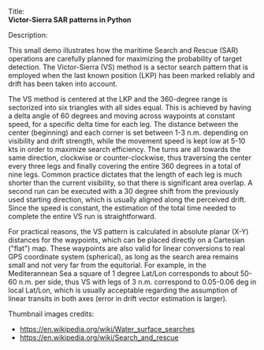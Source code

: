 Title:<br/>
<b>Victor-Sierra SAR patterns in Python</b>

Description:<br/>
<p>This small demo illustrates how the maritime Search and Rescue (SAR) operations are carefully planned for maximizing the probability of target detection. The Victor-Sierra (VS) method is a sector search pattern that is employed when the last known position (LKP) has been marked reliably and drift has been taken into account.</p>
<p>The VS method is centered at the LKP and the 360-degree range is sectorized into six triangles with all sides equal. This is achieved by having a delta angle of 60 degrees and moving across waypoints at constant speed, for a specific delta time for each leg. The distance between the center (beginning) and each corner is set between 1-3 n.m. depending on visibility and drift strength, while the movement speed is kept low at 5-10 kts in order to maximize search efficiency. The turns are all towards the same direction, clockwise or counter-clockwise, thus traversing the center every three legs and finally covering the entire 360 degrees in a total of nine legs. Common practice dictates that the length of each leg is much shorter than the current visibility, so that there is significant area overlap. A second run can be executed with a 30 degree shift from the previously used starting direction, which is usually aligned along the perceived drift. Since the speed is constant, the estimation of the total time needed to complete the entire VS run is straightforward.</p>
<p>For practical reasons, the VS pattern is calculated in absolute planar (X-Y) distances for the waypoints, which can be placed directly on a Cartesian ("flat") map. These waypoints are also valid for linear conversions to real GPS coordinate system (spherical), as long as the search area remains small and not very far from the equitorial. For example, in the Mediterannean Sea a square of 1 degree Lat/Lon corresponds to about 50-60 n.m. per side, thus VS with legs of 3 n.m. correspond to 0.05-0.06 deg in local Lat/Lon, which is usually acceptable regarding the assumption of linear transits in both axes (error in drift vector estimation is larger).</p>
Thumbnail images credits:
<ul>
<li><a href="https://en.wikipedia.org/wiki/Water_surface_searches" target=_blank">https://en.wikipedia.org/wiki/Water_surface_searches</a></li>
<li><a href="https://en.wikipedia.org/wiki/Search_and_rescue" target=_blank">https://en.wikipedia.org/wiki/Search_and_rescue</a></li>
</ul>